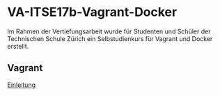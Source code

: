 # VA-ITSE17b-Vagrant-Docker
Im Rahmen der Vertiefungsarbeit wurde für Studenten und Schüler der Technischen Schule Zürich ein Selbstudienkurs für Vagrant und Docker erstellt.
## Vagrant
[Einleitung](https://github.com/harbinde/VA-ITSE17b-Vagrant-Docker/blob/master/Vagrant/Einleitung/00Einleitung)
